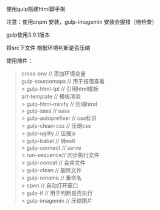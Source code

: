 使用gulp搭建html脚手架

注意：使用cnpm 安装，gulp-imagemin 安装会报错（待检查）

gulp使用3.9.1版本

将src下文件 根据环境判断是否压缩

使用插件：
  > cross-env // 添加环境变量  
  > gulp-sourcemaps // 用于报错查看  
	> gulp-html-tpl // 引用html模板  
  > art-template // 模板渲染  
	> gulp-html-minify // 压缩html  
	> gulp-sass // sass  
	> gulp-autoprefixer // css标识  
	> gulp-clean-css // 压缩css  
	> gulp-uglify // 压缩js  
	> gulp-babel // 转es6  
	> gulp-connect // serve  
	> run-sequence// 同步执行文件  
	> gulp-concat // 合并文件  
	> gulp-clean // 删除文件  
	> gulp-rename // 重命名  
	> open // 自动打开窗口  
	> gulp-if // 用于判断是否执行  
	> gulp-imagemin // 压缩图片  